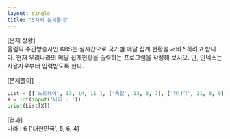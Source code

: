 ```yaml
---
layout: single
title: "5차시 문제풀이" 
---
```


[문제 상황]  
올림픽 주관방송사인 KBS는 실시간으로 국가별 메달 집계 현황을 서비스하려고 합니다. 현재
우리나라의 메달 집계현황을 출력하는 프로그램을 작성해 보시오. 단, 인덱스는 사용자로부터
입력받도록 한다.   

[문제풀이]
~~~python
List = [['노르웨이', 13, 14, 11 ], ['독일', 13, 8, 7], ['캐나다', 11, 8, 9], ['미국', 9, 8, 6], ['네덜란드', 8, 6, 6], ['스웨덴', 6, 6, 0], ['대한민국', 5, 6, 4]]
X = int(input('나라 : '))
print(List[X])   
~~~
   
[결과]  
나라 : 6
['대한민국', 5, 6, 4]
